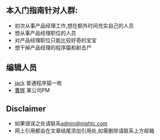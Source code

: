 ## 本入门指南针对人群:
 - 初次从事产品经理工作,想在额外时间充实自己的人员  
 - 想从事产品经理职位的人员  
 - 对产品经理职位只能比较好奇的宝宝  
 - 想干掉产品经理的程序猿和射击尸  

## 编辑人员
 - [jack](http://blog.nightc.com) 普通程序猿一枚
 - [曹辉](429218314@qq.com) 某公司PM

## Disclaimer
 - 如果错误之处请联系[admin@nightc.com](admin@nightc.com)
 - 网上引用都会在文章结尾添加引用处,如需删除请联系上方邮箱